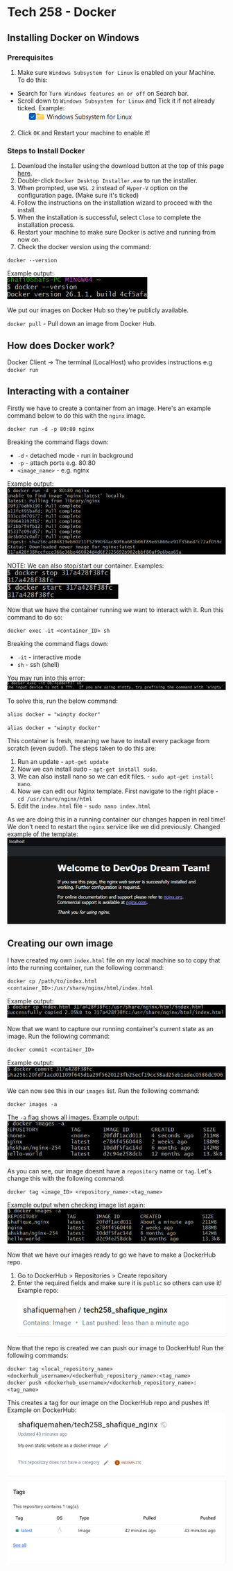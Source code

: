 # Tech 258 - Docker

## Installing Docker on Windows
### Prerequisites
1) Make sure `Windows Subsystem for Linux` is enabled on your Machine. <br>
To do this:
- Search for `Turn Windows features on or off` on Search bar.
- Scroll down to `Windows Subsystem for Linux` and Tick it if not already ticked. Example: <br>
![](images/enable_windows_subsystem_for_linux.png)
2) Click `OK` and Restart your machine to enable it!

### Steps to Install Docker
1) Download the installer using the download button at the top of this page [here](https://docs.docker.com/desktop/install/windows-install/).
2) Double-click `Docker Desktop Installer.exe` to run the installer.
3) When prompted, use `WSL 2` instead of `Hyper-V` option on the configuration page. (Make sure it's ticked)
4) Follow the instructions on the installation wizard to proceed with the install.
5) When the installation is successful, select `Close` to complete the installation process.
6) Restart your machine to make sure Docker is active and running from now on.
7) Check the docker version using the command:
```
docker --version
```
Example output: <br>
![docker_version.png](images/docker_version.png)

We put our images on Docker Hub so they're publicly available.

`docker pull` - Pull down an image from Docker Hub.

## How does Docker work?
Docker Client -> The terminal (LocalHost) who provides instructions e.g `docker run`

## Interacting with a container
Firstly we have to create a container from an image. Here's an example command below to do this with the `nginx` image.
```
docker run -d -p 80:80 nginx
```
Breaking the command flags down:
- `-d` - detached mode - run in background
- `-p` - attach ports e.g. 80:80
- `<image_name>` - e.g. nginx

Example output: <br>
![](images/docker_run_nginx.png)

NOTE: We can also stop/start our container. Examples: <br>
![](images/docker_stop.png) <br>
![](images/docker_start.png)


Now that we have the container running we want to interact with it. Run this command to do so: <br>
```
docker exec -it <container_ID> sh
```

Breaking the command flags down:
- `-it` - interactive mode
- `sh` - ssh (shell)

You may run into this error: <br>
![](images/docker_tty_error.png) 

To solve this, run the below command:
```
alias docker = "winpty docker"
```
`alias docker = "winpty docker"`

This container is fresh, meaning we have to install every package from scratch (even sudo!). The steps taken to do this are:
1) Run an update - `apt-get update`
2) Now we can install sudo - `apt-get install sudo`.
3) We can also install nano so we can edit files. - `sudo apt-get install nano`.
4) Now we can edit our Nginx template. First navigate to the right place - `cd /usr/share/nginx/html`
5) Edit the `index.html` file - `sudo nano index.html`

As we are doing this in a running container our changes happen in real time! We don't need to restart the `nginx` service like we did previously.
Changed example of the template: <br>
![](images/localhost_updated_nginx_example.png)

## Creating our own image
I have created my own `index.html` file on my local machine so to copy that into the running container, run the following command: 
```
docker cp /path/to/index.html <container_ID>:/usr/share/nginx/html/index.html
```
Example output: <br>
![](images/docker_cp.png)

Now that we want to capture our running container's current state as an image. Run the following command:
```
docker commit <container_ID>
```
Example output: <br>
![](images/docker_commit.png)

We can now see this in our `images` list. Run the following command:
```
docker images -a
```
The `-a` flag shows all images. Example output: <br>
![](images/docker_images_all.png)

As you can see, our image doesnt have a `repository` name or `tag`. Let's change this with the following command:
```
docker tag <image_ID> <repository_name>:<tag_name>
```
Example output when checking image list again: <br>
![](images/docker_images_all_2.png)

Now that we have our images ready to go we have to make a DockerHub repo.
1) Go to DockerHub > Repositories > Create repository
2) Enter the required fields and make sure it is `public` so others can use it!
Example repo: <br>
![dockerhub_repo.png](images/dockerhub_repo.png)

Now that the repo is created we can push our image to DockerHub! Run the following commands:
```
docker tag <local_repository_name> <dockerhub_username>/<dockerhub_repository_name>:<tag_name>
docker push <dockerhub_username>/<dockerhub_repository_name>:<tag_name>
```

This creates a tag for our image on the DockerHub repo and pushes it!
Example on DockerHub: <br>
![dockerhub_repo_with_pushed_image.png](images/dockerhub_repo_with_pushed_image.png)
